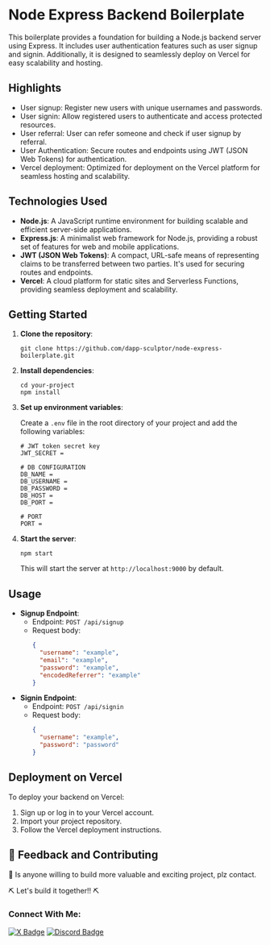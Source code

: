 
# Node Express Backend Boilerplate

This boilerplate provides a foundation for building a Node.js backend server using Express. It includes user authentication features such as user signup and signin. Additionally, it is designed to seamlessly deploy on Vercel for easy scalability and hosting.

## Highlights

- User signup: Register new users with unique usernames and passwords.
- User signin: Allow registered users to authenticate and access protected resources.
- User referral: User can refer someone and check if user signup by referral.
- User Authentication: Secure routes and endpoints using JWT (JSON Web Tokens) for authentication.
- Vercel deployment: Optimized for deployment on the Vercel platform for seamless hosting and scalability.

## Technologies Used

- **Node.js**: A JavaScript runtime environment for building scalable and efficient server-side applications.
- **Express.js**: A minimalist web framework for Node.js, providing a robust set of features for web and mobile applications.
- **JWT (JSON Web Tokens)**: A compact, URL-safe means of representing claims to be transferred between two parties. It's used for securing routes and endpoints.
- **Vercel**: A cloud platform for static sites and Serverless Functions, providing seamless deployment and scalability.

## Getting Started

1. **Clone the repository**:

   ```
   git clone https://github.com/dapp-sculptor/node-express-boilerplate.git
   ```

2. **Install dependencies**:

   ```
   cd your-project
   npm install
   ```

3. **Set up environment variables**:

   Create a `.env` file in the root directory of your project and add the following variables:

   ```
   # JWT token secret key
   JWT_SECRET = 

   # DB CONFIGURATION
   DB_NAME = 
   DB_USERNAME = 
   DB_PASSWORD = 
   DB_HOST = 
   DB_PORT = 

   # PORT
   PORT = 
   ```

4. **Start the server**:

   ```
   npm start
   ```

   This will start the server at `http://localhost:9000` by default.

## Usage

- **Signup Endpoint**:
  - Endpoint: `POST /api/signup`
  - Request body:
    ```json
    {
      "username": "example",
      "email": "example",
      "password": "example",
      "encodedReferrer": "example"
    }
    ```
- **Signin Endpoint**:
  - Endpoint: `POST /api/signin`
  - Request body:
    ```json
    {
      "username": "example",
      "password": "password"
    }
    ```

## Deployment on Vercel

To deploy your backend on Vercel:

1. Sign up or log in to your Vercel account.
2. Import your project repository.
3. Follow the Vercel deployment instructions.

## 💭 Feedback and Contributing

🙏 Is anyone willing to build more valuable and exciting project, plz contact.

⛏ Let's build it together!! ⛏

### Connect With Me:

[![X Badge](https://img.shields.io/badge/X-1DA1F2?style=for-the-badge&logo=x&logoColor=white)](https://x.com/james980114)
[![Discord Badge](https://img.shields.io/badge/Discord-5865F2?style=for-the-badge&logo=discord&logoColor=white)](https://discord.com/users/393598468653842432)
